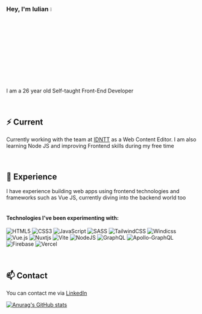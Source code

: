 ### Hey, I'm Iulian <img src="https://media.giphy.com/media/hvRJCLFzcasrR4ia7z/giphy.gif" width="5%">

I am a 26 year old Self-taught Front-End Developer

<br/>

## ⚡ Current

Currently working with the team at [IDNTT](https://www.idntt.ro/) as a Web Content Editor. I am also learning Node JS and improving Frontend skills during my free time

<br/>

## 🌿 Experience

I have experience building web apps using frontend technologies and frameworks such as Vue JS, currently diving into the backend world too
</br>
</br>
#### Technologies I've been experimenting with:
![HTML5](https://img.shields.io/badge/html5-%23E34F26.svg?style=for-the-badge&logo=html5&logoColor=white)
![CSS3](https://img.shields.io/badge/css3-%231572B6.svg?style=for-the-badge&logo=css3&logoColor=white)
![JavaScript](https://img.shields.io/badge/javascript-%23323330.svg?style=for-the-badge&logo=javascript&logoColor=%23F7DF1E)
![SASS](https://img.shields.io/badge/SASS-hotpink.svg?style=for-the-badge&logo=SASS&logoColor=white)
![TailwindCSS](https://img.shields.io/badge/tailwindcss-%2338B2AC.svg?style=for-the-badge&logo=tailwind-css&logoColor=white)
![Windicss](https://img.shields.io/badge/windicss-48B0F1.svg?style=for-the-badge&logo=windi-css&logoColor=white)
![Vue.js](https://img.shields.io/badge/vuejs-%2335495e.svg?style=for-the-badge&logo=vuedotjs&logoColor=%234FC08D)
![Nuxtjs](https://img.shields.io/badge/Nuxt-002E3B?style=for-the-badge&logo=nuxtdotjs&logoColor=#00DC82)
![Vite](https://img.shields.io/badge/vite-%23646CFF.svg?style=for-the-badge&logo=vite&logoColor=white)
![NodeJS](https://img.shields.io/badge/node.js-6DA55F?style=for-the-badge&logo=node.js&logoColor=white)
![GraphQL](https://img.shields.io/badge/-GraphQL-E10098?style=for-the-badge&logo=graphql&logoColor=white)
![Apollo-GraphQL](https://img.shields.io/badge/-ApolloGraphQL-311C87?style=for-the-badge&logo=apollo-graphql)
![Firebase](https://img.shields.io/badge/Firebase-039BE5?style=for-the-badge&logo=Firebase&logoColor=white)
![Vercel](https://img.shields.io/badge/vercel-%23000000.svg?style=for-the-badge&logo=vercel&logoColor=white)

<br/>

## 📫 Contact

You can contact me via [LinkedIn](https://www.linkedin.com/in/iulian-ursu-28006625a/)

[![Anurag's GitHub stats](https://github-readme-stats.vercel.app/api?username=iulian-u&show_icons=true&theme=radical&count_private=true)](https://github.com/anuraghazra/github-readme-stats)
